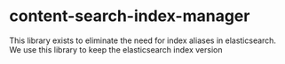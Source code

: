# content-search-index-manager

This library exists to eliminate the need for index aliases in elasticsearch.
We use this library to keep the elasticsearch index version
